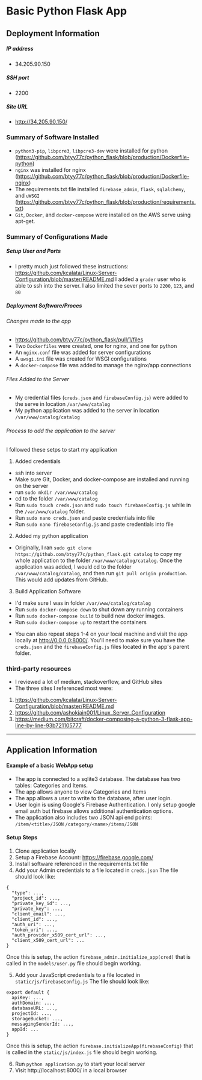 # Basic Python Flask App
## Deployment Information
#####  IP address
- 34.205.90.150
#####  SSH port
- 2200
#####  Site URL
- http://34.205.90.150/

### Summary of Software Installed
- `python3-pip`, `libpcre3`, `libpcre3-dev` were installed for python (https://github.com/btyy77c/python_flask/blob/production/Dockerfile-python)
- `nginx` was installed for nginx (https://github.com/btyy77c/python_flask/blob/production/Dockerfile-nginx)
- The requirements.txt file installed `firebase_admin`, `flask`, `sqlalchemy`, and `uWSGI` (https://github.com/btyy77c/python_flask/blob/production/requirements.txt)
- `Git`, `Docker`, and `docker-compose` were installed on the AWS serve using apt-get.

### Summary of Configurations Made
##### Setup User and Ports
- I pretty much just followed these instructions:
https://github.com/kcalata/Linux-Server-Configuration/blob/master/README.md I added a `grader` user who is able to ssh into the server.  I also limited the sever ports to `2200`, `123`, and `80`

##### Deployment Software/Proces
###### Changes made to the app
- https://github.com/btyy77c/python_flask/pull/1/files
- Two `Dockerfiles` were created, one for nginx, and one for python
- An `nginx.conf` file was added for server configurations
- A `uwsgi.ini` file was created for WSGI configurations
- A `docker-compose` file was added to manage the nginx/app connections
###### Files Added to the Server
- My credential files (`creds.json` and `firebaseConfig.js`) were added to the serve in location `/var/www/catalog`
- My python application was added to the server in location `/var/www/catalog/catalog`

###### Process to add the application to the server
I followed these setps to start my application

1. Added credentials
 - ssh into server
 - Make sure Git, Docker, and docker-compose are installed and running on the server
 - run `sudo mkdir /var/www/catalog`
 - cd to the folder `/var/www/catalog`
 - Run `sudo touch creds.json` and `sudo touch firebaseConfig.js` while in the `/var/www/catalog` folder.
 - Run `sudo nano creds.json` and paste credentials into file
 - Run `sudo nano firebaseConfig.js` and paste credentials into file
2. Added my python application
 - Originally, I ran `sudo git clone https://github.com/btyy77c/python_flask.git catalog` to copy my whole application to the folder `/var/www/catalog/catalog`.  Once the application was added, I would cd to the folder `/var/www/catalog/catalog`, and then run `git pull origin production`.  This would add updates from GitHub.
 3. Build Application Software
 - I'd make sure I was in folder `/var/www/catalog/catalog`
 - Run `sudo docker-compose down` to shut down any running containers
 - Run `sudo docker-compose build` to build new docker images.
 - Run `sudo docker-compose up` to restart the containers
* You can also repeat steps 1-4 on your local machine and visit the app locally at http://0.0.0.0:8000/.  You'll need to make sure you have the `creds.json` and the `firebaseConfig.js` files located in the app's parent folder.

### third-party resources
- I reviewed a lot of medium, stackoverflow, and GitHub sites
- The three sites I referenced most were:
1. https://github.com/kcalata/Linux-Server-Configuration/blob/master/README.md
2. https://github.com/ashokjain001/Linux_Server_Configuration
3. https://medium.com/bitcraft/docker-composing-a-python-3-flask-app-line-by-line-93b721105777

----------------------
## Application Information
#### Example of a basic WebApp setup
- The app is connected to a sqlite3 database. The database has two tables: Categories and Items.
- The app allows anyone to view Categories and Items
- The app allows a user to write to the database, after user login.
- User login is using Google's Firebase Authentication.  I only setup google email auth but firebase allows additional authentication options.
- The application also includes two JSON api end points:
   `/item/<title>/JSON`
   `/category/<name>/items/JSON`

#### Setup Steps

1. Clone application locally
2. Setup a Firebase Account: https://firebase.google.com/
3. Install software referenced in the requirements.txt file
4. Add your Admin credentials to a file located in `creds.json`
The file should look like:
```
{
  "type": ...,
  "project_id": ...,
  "private_key_id": ...,
  "private_key": ...,
  "client_email": ...,
  "client_id": ...,
  "auth_uri": ...,
  "token_uri": ...,
  "auth_provider_x509_cert_url": ...,
  "client_x509_cert_url": ...
}
```
Once this is setup, the action `firebase_admin.initialize_app(cred)` that is called in the `models/user.py` file should begin working.

5. Add your JavaScript credentials to a file located in `static/js/firebaseConfig.js`
The file should look like:
```
export default {
  apiKey: ...,
  authDomain: ...,
  databaseURL: ...,
  projectId: ...,
  storageBucket: ...,
  messagingSenderId: ...,
  appId: ...
}
```
Once this is setup, the action `firebase.initializeApp(firebaseConfig)` that is called in the `static/js/index.js` file should begin working.

6. Run `python application.py` to start your local server
7. Visit http://localhost:8000/ in a local browser

